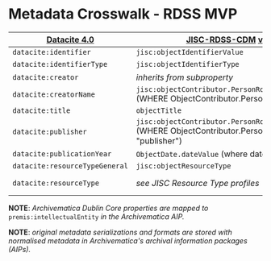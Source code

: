 
# Metadata Crosswalk - RDSS MVP

| [Datacite 4.0](https://schema.datacite.org/meta/kernel-4.0/doc/DataCite-MetadataKernel_v4.0.pdf)  | [JISC-RDSS-CDM](https://github.com/JiscRDSS/rdss-canonical-data-model/blob/master/Data-Model/Diagrams/alpha-model/logical-model.png) [v.19-06-2017](https://github.com/JiscRDSS/rdss-canonical-data-model/commit/263dfd40d007e7884bdade56ecde83e6d1bd335d) | [Archivematica 1.6](https://www.archivematica.org/en/docs/archivematica-1.6/user-manual/transfer/import-metadata/#import-metadata)
| ------------- | ------------- | ------------- |
| `datacite:identifier` | `jisc:objectIdentifierValue`  | `archivematica:dc.identifier` |
| `datacite:identifierType`   | `jisc:objectIdentifierType` | *defaults to DOI* |
| `datacite:creator` | *inherits from subproperty*  |  *inherits from subproperty* |
| `datacite:creatorName`   | `jisc:objectContributor.PersonRole.Person.personGivenName` (WHERE ObjectContributor.PersonRole.person = "creator") | `archivematica:dc.contributor` |
| `datacite:title` | `objectTitle` | `archivematica:dc.title` |
| `datacite:publisher` | `jisc:objectContributor.PersonRole.Person.personGivenName` (WHERE ObjectContributor.PersonRole.person = "publisher") | `archivematica:dc.publisher` |
| `datacite:publicationYear`   | `ObjectDate.dateValue` (where dateType ="published") | `archivematica:dcterms.issued` |
| `datacite:resourceTypeGeneral` | `jisc:objectResourceType` | `archivematica:dc.type` |
| `datacite:resourceType` | *see JISC Resource Type profiles* | *as per JISC Resource Type profiles* |

**NOTE**: *Archivematica Dublin Core properties are mapped to* `premis:intellectualEntity` *in the Archivematica AIP.*

**NOTE**: *original metadata serializations and formats are stored with normalised metadata in Archivematica's archival information packages (AIPs).*
